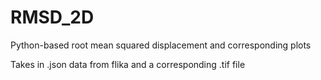 # RMSD_2D
Python-based root mean squared displacement and corresponding plots

Takes in .json data from flika and a corresponding .tif file

